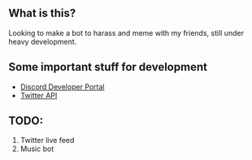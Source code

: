 ## What is this?

Looking to make a bot to harass and meme with my friends, still under heavy development. 

## Some important stuff for development

- [Discord Developer Portal](https://discord.com/developers/applications)
- [Twitter API](https://www.tweepy.org/)

## TODO:

1. Twitter live feed 
2. Music bot 
